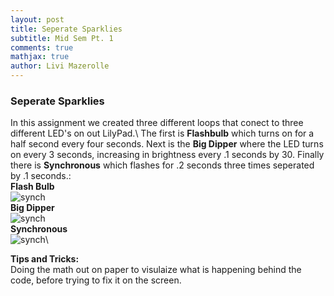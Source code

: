 ```yaml
---
layout: post
title: Seperate Sparklies
subtitle: Mid Sem Pt. 1
comments: true
mathjax: true
author: Livi Mazerolle
---
```

### **Seperate Sparklies**
In this assignment we created three different loops that conect to three different LED's on out LilyPad.\ The first is **Flashbulb** which turns on for a half second every four seconds. Next is the **Big Dipper** where the LED turns on every 3 seconds, increasing in brightness every .1 seconds by 30. Finally there is **Synchronous** which flashes for .2 seconds three times seperated by .1 seconds.:\
**Flash Bulb**\
![synch](https://lpm3-ccbp.github.io/assets/img/IMG_5130.png)\
**Big Dipper**\
![synch](https://lpm3-ccbp.github.io/assets/img/IMG_5131.png)\
**Synchronous**\
![synch](https://lpm3-ccbp.github.io/assets/img/IMG_5129.png)\

**Tips and Tricks:**\
Doing the math out on paper to visulaize what is happening behind the code, before trying to fix it on the screen.
